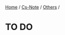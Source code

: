 [Home](https://mengxianbin.github.io) /
[Cs-Note](https://mengxianbin.github.io/cs-note) /
[Others](https://mengxianbin.github.io/cs-note/others) /

# TO DO
